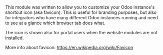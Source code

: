 This module was written to allow you to customize your Odoo instance's
shortcut icon (aka favicon). This is useful for branding purposes, but
also for integrators who have many different Odoo instances running and
need to see at a glance which browser tab does what.

The icon is shown also for portal users when the website modules are not
installed.

More info about favicon: <https://en.wikipedia.org/wiki/Favicon>
